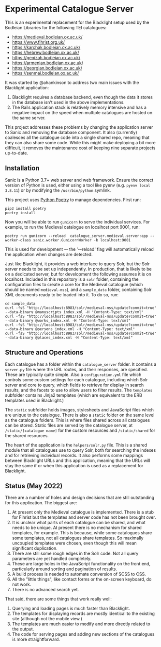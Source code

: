 # Experimental Catalogue Server

This is an experimental replacement for the Blacklight setup used by the Bodleian Libraries for the following TEI catalogues:

 * https://medieval.bodleian.ox.ac.uk/
 * https://www.fihrist.org.uk/
 * https://karchak.bodleian.ox.ac.uk/
 * https://hebrew.bodleian.ox.ac.uk/
 * https://genizah.bodleian.ox.ac.uk/
 * https://armenian.bodleian.ox.ac.uk/
 * https://georgian.bodleian.ox.ac.uk/
 * https://senmai.bodleian.ox.ac.uk/

It was started by @ahankinson to address two main issues with the Blacklight application:

 1. Blacklight requires a database backend, even though the data it stores in the database isn't used in the above 
    implementations.
 2. The Rails application stack is relatively memory intensive and has a negative impact on the speed when multiple 
    catalogues are hosted on the same server.

This project addresses these problems by changing the application server to Sanic and removing the database component.
It also (currently) coalesces all the catalogue code into a single shared repo, meaning that they can also share some 
code. While this might make deploying a bit more difficult, it removes the maintenance cost of keeping nine separate projects
up-to-date.

## Installation

Sanic is a Python 3.7+ web server and web framework. Ensure the correct version of Python is used, either using a tool
like pyenv (e.g. `pyenv local 3.8.11`) or by modifying the `/usr/bin/python` symlink.

This project uses [Python Poetry](https://python-poetry.org) to manage dependencies. First run:

```shell
pip3 install poetry
poetry install
````

Now you will be able to run `gunicorn` to serve the individual services. For example, to run the Medieval catalogue on 
localhost port 9001, run:

```shell
poetry run gunicorn --reload  catalogue_server.medieval.server:app --worker-class sanic.worker.GunicornWorker -b localhost:9001
```

This is used for development -- the '--reload' flag will automatically reload the application when changes are detected.

Just like Blacklight, it provides a web interface to query Solr, but the Solr server needs to be set up independently. 
In production, that is likely to be on a dedicated server, but for development the following assumes it is on localhost. 
Included in this repository is a `solr` folder, containing the configuration files to create a core for the Medieval 
catalogue (which should be named `medieval-mss`), and a `sample_data` folder, containing Solr XML documents ready to be 
loaded into it. To do so, run:

```shell
cd sample_data
curl -fsS "http://localhost:8983/solr/medieval-mss/update?commit=true" --data-binary @manuscripts_index.xml -H "Content-Type: text/xml"
curl -fsS "http://localhost:8983/solr/medieval-mss/update?commit=true" --data-binary @works_index.xml -H "Content-Type: text/xml"
curl -fsS "http://localhost:8983/solr/medieval-mss/update?commit=true" --data-binary @persons_index.xml -H "Content-Type: text/xml"
curl -fsS "http://localhost:8983/solr/medieval-mss/update?commit=true" --data-binary @places_index.xml -H "Content-Type: text/xml"
```

## Structure and Operations

Each catalogue has a folder within the `catalogue_server` folder. It contains a `server.py` file where the URL
routes, and their responses, are specified. These are typically quite simple. Also a `configuration.yml` file which
controls some custom settings for each catalogue, including which Solr server and core to query, which fields to retrieve
for display in search results, and the facets to use to allow users to filter results. The `templates` subfolder contains
Jinja2 templates (which are equivalent to the ERB templates used in Blacklight.)

The `static` subfolder holds images, stylesheets and JavaScript files which are unique to the catalogue.
There is also a `static` folder on the same level as the catalogue folders. This is where files shared across all catalogues 
can be stored. Static files are served by the catalogue server, at `/static/[catalogue name]` for the custom resources
and `/static/shared` for the shared resources.

The heart of the application is the `helpers/solr.py` file. This is a shared module that all catalogues use to query
Solr, both for searching the indexes and for retrieving individual records. It also performs some mappings between Blacklight URLs
and this application, meaning that the URLs will stay the same if or when this application is used as a replacement for Blacklight.

## Status (May 2022)

There are a number of holes and design decisions that are still outstanding for this application. The biggest are:

 1. At present only the Medieval catalogue is implemented. There is a stub for Fihrist but the templates and server code 
    has not been brought over.
 2. It is unclear what parts of each catalogue can be shared, and what needs to be unique. At present there is no mechanism
    for shared templates, for example. This is because, while some catalogues share some templates, not all catalogues share
    templates. So maximally uncoupled templates were chosen, even though this will mean significant duplication. 
 3. There are still some rough edges in the Solr code. Not all query parameters are yet handled completely.
 4. These are large holes in the JavaScript functionality on the front end, particularly around sorting and pagination of results.
 5. A build process is needed to automate conversion of SCSS to CSS.
 6. All the "little things", like contact forms or the on-screen keyboard, do not work.
 7. There is no advanced search yet.
 
That said, there are some things that work really well:

 1. Querying and loading pages is much faster than Blacklight.
 2. The templates for displaying records are mostly identical to the existing site (although not the mobile view.)
 3. The templates are much easier to modify and more directly related to the output.
 4. The code for serving pages and adding new sections of the catalogues is more straightforward.
